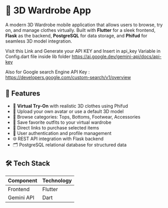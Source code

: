 # 👗 3D Wardrobe App

A modern 3D Wardrobe mobile application that allows users to browse, try on, and manage clothes virtually. Built with **Flutter** for a sleek frontend, **Flask** as the backend, **PostgreSQL** for data storage, and **Phifud** for seamless 3D model integration.

Visit this Link and Generate your API KEY and Insert in api_key Variable in Config.dart file inside lib folder
https://ai.google.dev/gemini-api/docs/api-key



Also for Google search Engine API Key :  https://developers.google.com/custom-search/v1/overview
## 🚀 Features

- 👕 **Virtual Try-On** with realistic 3D clothes using Phifud
- 📸 Upload your own avatar or use a default 3D model
- 🧥 Browse categories: Tops, Bottoms, Footwear, Accessories
- 💾 Save favorite outfits to your virtual wardrobe
- 🛒 Direct links to purchase selected items
- 🔐 User authentication and profile management
- 🌐 REST API integration with Flask backend
- 🗂️ PostgreSQL relational database for structured data

## 🛠️ Tech Stack

| Component        | Technology       |
|------------------|------------------|
| Frontend         | Flutter          |
| Gemini API       | Dart             |


